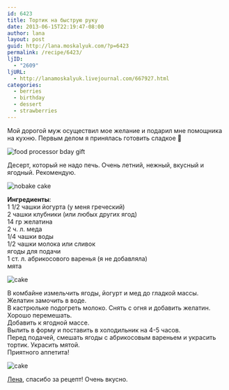 ```yaml
---
id: 6423
title: Тортик на быструю руку
date: 2013-06-15T22:19:47-08:00
author: lana
layout: post
guid: http://lana.moskalyuk.com/?p=6423
permalink: /recipe/6423/
ljID:
  - "2609"
ljURL:
  - http://lanamoskalyuk.livejournal.com/667927.html
categories:
  - berries
  - birthday
  - dessert
  - strawberries
---
```

Мой дорогой муж осуществил мое желание и подарил мне помощника на кухню. Первым делом я принялась готовить сладкое 🙂

![food processor bday gift](http://farm8.staticflickr.com/7433/9055971200_a478e78257_c.jpg) 

Десерт, который не надо печь. Очень летний, нежный, вкусный и ягодный. Рекомендую.

![nobake cake](http://farm3.staticflickr.com/2847/9055977634_60b37ff407_c.jpg) 

**Ингредиенты**:  
1 1/2 чашки йогурта (у меня греческий)  
2 чашки клубники (или любых других ягод)  
14 гр желатина  
2 ч. л. меда  
1/4 чашки воды  
1/2 чашки молока или сливок  
ягоды для подачи  
1 ст. л. абрикосового варенья (я не добавляла)  
мята

![cake](http://farm4.staticflickr.com/3760/9055979366_16140752af_c.jpg) 

В комбайне измельчить ягоды, йогурт и мед до гладкой массы.  
Желатин замочить в воде.  
В кастрюльке подогреть молоко. Снять с огня и добавить желатин. Хорошо перемешать.  
Добавить к ягодной массе.  
Вылить в форму и поставить в холодильник на 4-5 часов.  
Перед подачей, смешать ягоды с абрикосовым вареньем и украсить тортик. Украсить мятой.  
Приятного аппетита!

![cake](http://farm8.staticflickr.com/7414/9053761139_b4bed6e288_c.jpg) 

[Лена](http://www.melangery.com/2013/06/yogurt-strawberry-cake-perfect-dessert.html), спасибо за рецепт! Очень вкусно.